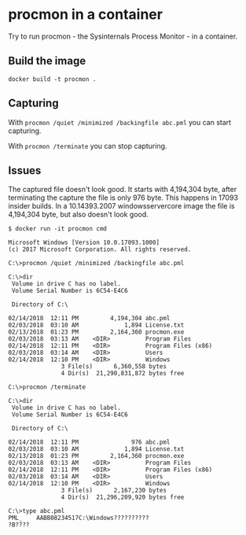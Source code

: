 # procmon in a container

Try to run procmon - the Sysinternals Process Monitor - in a container.

## Build the image

```
docker build -t procmon .
```

## Capturing

With `procmon /quiet /minimized /backingfile abc.pml` you can start capturing.

With `procmon /terminate` you can stop capturing.

## Issues

The captured file doesn't look good. It starts with 4,194,304 byte, after
terminating the capture the file is only 976 byte. This happens in 17093 insider builds.
In a 10.14393.2007 windowsservercore image the file is 4,194,304 byte, but also doesn't look good.

```
$ docker run -it procmon cmd

Microsoft Windows [Version 10.0.17093.1000]
(c) 2017 Microsoft Corporation. All rights reserved.

C:\>procmon /quiet /minimized /backingfile abc.pml

C:\>dir
 Volume in drive C has no label.
 Volume Serial Number is 6C54-E4C6

 Directory of C:\

02/14/2018  12:11 PM         4,194,304 abc.pml
02/03/2018  03:10 AM             1,894 License.txt
02/13/2018  01:23 PM         2,164,360 procmon.exe
02/03/2018  03:13 AM    <DIR>          Program Files
02/14/2018  12:11 PM    <DIR>          Program Files (x86)
02/03/2018  03:14 AM    <DIR>          Users
02/14/2018  12:10 PM    <DIR>          Windows
               3 File(s)      6,360,558 bytes
               4 Dir(s)  21,290,831,872 bytes free

C:\>procmon /terminate

C:\>dir
 Volume in drive C has no label.
 Volume Serial Number is 6C54-E4C6

 Directory of C:\

02/14/2018  12:11 PM               976 abc.pml
02/03/2018  03:10 AM             1,894 License.txt
02/13/2018  01:23 PM         2,164,360 procmon.exe
02/03/2018  03:13 AM    <DIR>          Program Files
02/14/2018  12:11 PM    <DIR>          Program Files (x86)
02/03/2018  03:14 AM    <DIR>          Users
02/14/2018  12:10 PM    <DIR>          Windows
               3 File(s)      2,167,230 bytes
               4 Dir(s)  21,296,209,920 bytes free

C:\>type abc.pml
PML_	AABB08234517C:\Windows??????????
?B????
```
